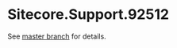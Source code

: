 # Sitecore.Support.92512

See [master branch](https://github.com/sitecoresupport/Sitecore.Support.92512) for details.